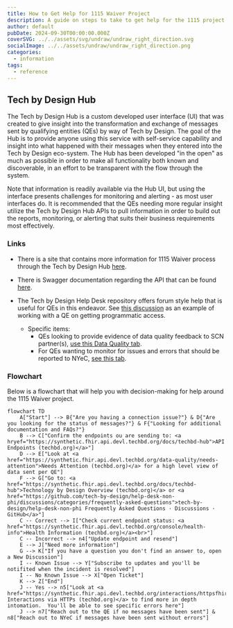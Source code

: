 ```yaml
---
title: How to Get Help for 1115 Waiver Project
description: A guide on steps to take to get help for the 1115 project
author: default
pubDate: 2024-09-30T00:00:00.000Z
coverSVG: ../../assets/svg/undraw/undraw_right_direction.svg
socialImage: ../../assets/undraw/undraw_right_direction.png
categories:
  - information
tags:
  - reference
---
```


## Tech by Design Hub

The Tech by Design Hub is a custom developed user interface (UI) that was created to give insight into the transformation and exchange of messages sent by qualifying entities (QEs) by way of Tech by Design. The goal of the Hub is to provide anyone using this service with self-service capability and insight into what happened with their messages when they entered into the Tech by Design eco-system. The Hub has been developed "in the open" as much as possible in order to make all functionality both known and discoverable, in an effort to be transparent with the flow through the system.

Note that information is readily available via the Hub UI, but using the interface presents challenges for monitoring and alerting - as most user interfaces do. It is recommended that the QEs needing more regular insight utilize the Tech by Design Hub APIs to pull information in order to build out the reports, monitoring, or alerting that suits their business requirements most effectively.​

### Links

- There is a site that contains more information for 1115 Waiver process through the Tech by Design Hub [here](https://tech-by-design.github.io/docs.techbd.org/​).

- There is Swagger documentation regarding the API that can be found [here](https://synthetic.fhir.api.devl.techbd.org/docs/swagger-ui/techbd-api ).

- The Tech by Design Help Desk repository offers forum style help that is useful for QEs in this endeavor. See [this discussion](https://github.com/tech-by-design/help-desk-non-phi/discussions/19) as an example of working with a QE on getting programmatic access.​
  - Specific items:​
    - QEs looking to provide evidence of data quality feedback to SCN partner(s), [use this Data Quality tab](https://phi.hub.qa.techbd.org/data-quality/fhir-validation-issues).
    - For QEs wanting to monitor for issues and errors that should be reported to NYeC, [see this tab](https://phi.hub.qa.techbd.org/data-quality/needs-attention).

### Flowchart

Below is a flowchart that will help you with decision-making for help around the 1115 Waiver project.

```mermaid
flowchart TD
    A["Start"] --> B{"Are you having a connection issue?"} & D{"Are you looking for the status of messages?"} & F{"Looking for additional documentation and FAQs?"}
    B --> C["Confirm the endpoints ou are sending to: <a hryef="https://synthetic.fhir.api.devl.techbd.org/docs/techbd-hub">API Endpoints (techbd.org)</a>"]
    D --> E["Look at <a href="https://synthetic.fhir.api.devl.techbd.org/data-quality/needs-attention">Needs Attention (techbd.org)</a> for a high level view of data sent per QE"]
    F --> G["Go to: <a href="https://synthetic.fhir.api.devl.techbd.org/docs/techbd-hub">Technology by Design Overview (techbd.org)</a> or <a href="https://github.com/tech-by-design/help-desk-non-phi/discussions/categories/frequently-asked-questions">tech-by-design/help-desk-non-phi Frequently Asked Questions · Discussions · GitHub</a>"]
    C -- Correct --> I["Check current endpoint status: <a href="https://synthetic.fhir.api.devl.techbd.org/console/health-info">Health Information (techbd.org)</a><br>"]
    C -- Incorrect --> n4["Update endpoint and resend"]
    E --> J["Need more information"]
    G --> K["If you have a question you don't find an answer to, open a New Discussion"]
    I -- Known Issue --> Y["Subscribe to updates and you'll be notifited when the incident is resolved"]
    I -- No Known Issue --> X["Open Ticket"]
    K --> Z["End"]
    J -- Yes --> n5["Look at <a href="https://synthetic.fhir.api.devl.techbd.org/interactions/httpsfhir">FHIR Interactions via HTTPs (techbd.org)</a> to find more in depth intomation.  You'll be able to see specific errors here"]
    J --> n7["Reach out to the QE if no messages have been sent"] & n8["Reach out to NYeC if messages have been sent without errors"]
```
